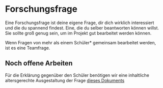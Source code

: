 # Forschungsfrage

Eine Forschungsfrage ist deine eigene Frage, dir dich wirklich interessiert und die du spannend findest. Eine, die du selber beantworten können willst. Sie sollte groß genug sein, um im Projekt gut bearbeitet werden können.

Wenn Fragen von mehr als einem Schüler\* gemeinsam bearbeitet werden, ist es eine Teamfrage.

## Noch offene Arbeiten

Für die Erklärung gegenüber den Schüler benötigen wir eine inhaltliche altersgerechte Ausgestaltung der Frage [dieses Dokuments](https://github.com/selfscrum/pbl_intro/tree/6ef5a1f4403927d518b6c3b3d7748fcfd455818d/.gitbook/assets/das-problem-beim-lernen-sind-die-fragen1.pdf)


